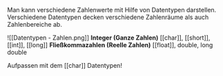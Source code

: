 Man kann verschiedene Zahlenwerte mit Hilfe von Datentypen darstellen. Verschiedene Datentypen decken verschiedene Zahlenräume als auch Zahlenbereiche ab.

![[Datentypen - Zahlen.png]]
**Integer (Ganze Zahlen)**
[[char]], [[short]], [[int]], [[long]]
**Fließkommazahlen (Reelle Zahlen)**
[[float]], double, long double

Aufpassen mit dem [[char]] Datentypen!